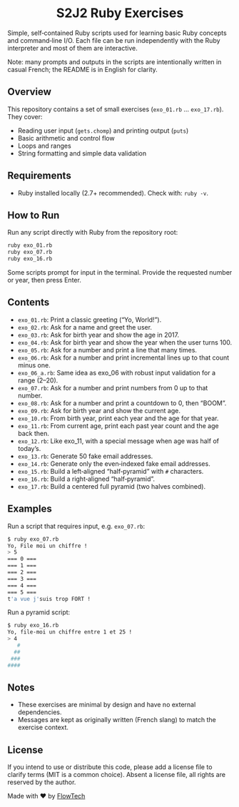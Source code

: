 <h1 align="center">S2J2 Ruby Exercises</h1>

Simple, self‑contained Ruby scripts used for learning basic Ruby concepts and command‑line I/O. Each file can be run independently with the Ruby interpreter and most of them are interactive.

Note: many prompts and outputs in the scripts are intentionally written in casual French; the README is in English for clarity.

## Overview

This repository contains a set of small exercises (`exo_01.rb` … `exo_17.rb`). They cover:

- Reading user input (`gets.chomp`) and printing output (`puts`)
- Basic arithmetic and control flow
- Loops and ranges
- String formatting and simple data validation

## Requirements

- Ruby installed locally (2.7+ recommended). Check with: `ruby -v`.

## How to Run

Run any script directly with Ruby from the repository root:

```bash
ruby exo_01.rb
ruby exo_07.rb
ruby exo_16.rb
```

Some scripts prompt for input in the terminal. Provide the requested number or year, then press Enter.

## Contents

- `exo_01.rb`: Print a classic greeting (“Yo, World!”).
- `exo_02.rb`: Ask for a name and greet the user.
- `exo_03.rb`: Ask for birth year and show the age in 2017.
- `exo_04.rb`: Ask for birth year and show the year when the user turns 100.
- `exo_05.rb`: Ask for a number and print a line that many times.
- `exo_06.rb`: Ask for a number and print incremental lines up to that count minus one.
- `exo_06_a.rb`: Same idea as exo_06 with robust input validation for a range (2–20).
- `exo_07.rb`: Ask for a number and print numbers from 0 up to that number.
- `exo_08.rb`: Ask for a number and print a countdown to 0, then “BOOM”.
- `exo_09.rb`: Ask for birth year and show the current age.
- `exo_10.rb`: From birth year, print each year and the age for that year.
- `exo_11.rb`: From current age, print each past year count and the age back then.
- `exo_12.rb`: Like exo_11, with a special message when age was half of today’s.
- `exo_13.rb`: Generate 50 fake email addresses.
- `exo_14.rb`: Generate only the even‑indexed fake email addresses.
- `exo_15.rb`: Build a left‑aligned “half‑pyramid” with `#` characters.
- `exo_16.rb`: Build a right‑aligned “half‑pyramid”.
- `exo_17.rb`: Build a centered full pyramid (two halves combined).

## Examples

Run a script that requires input, e.g. `exo_07.rb`:

```bash
$ ruby exo_07.rb
Yo, File moi un chiffre !
> 5
=== 0 ===
=== 1 ===
=== 2 ===
=== 3 ===
=== 4 ===
=== 5 ===
t'a vue j'suis trop FORT !
```

Run a pyramid script:

```bash
$ ruby exo_16.rb
Yo, file-moi un chiffre entre 1 et 25 !
> 4
   #
  ##
 ###
####
```

## Notes

- These exercises are minimal by design and have no external dependencies.
- Messages are kept as originally written (French slang) to match the exercise context.

## License

If you intend to use or distribute this code, please add a license file to clarify terms (MIT is a common choice). Absent a license file, all rights are reserved by the author.

Made with ❤ by [FlowTech](https://github.com/FlowTech-Lab)
